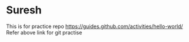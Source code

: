 # Suresh
This is for practice repo
https://guides.github.com/activities/hello-world/
Refer above link for git practise
